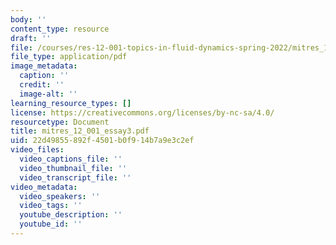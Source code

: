 ```yaml
---
body: ''
content_type: resource
draft: ''
file: /courses/res-12-001-topics-in-fluid-dynamics-spring-2022/mitres_12_001_essay32.pdf
file_type: application/pdf
image_metadata:
  caption: ''
  credit: ''
  image-alt: ''
learning_resource_types: []
license: https://creativecommons.org/licenses/by-nc-sa/4.0/
resourcetype: Document
title: mitres_12_001_essay3.pdf
uid: 22d49855-892f-4501-b0f9-14b7a9e3c2ef
video_files:
  video_captions_file: ''
  video_thumbnail_file: ''
  video_transcript_file: ''
video_metadata:
  video_speakers: ''
  video_tags: ''
  youtube_description: ''
  youtube_id: ''
---
```

